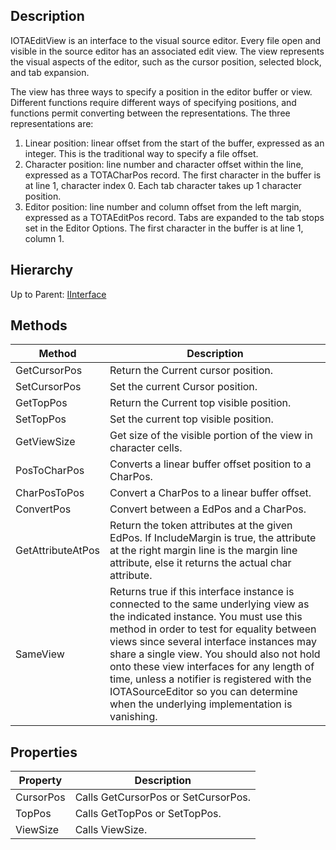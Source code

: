 ## Description
IOTAEditView is an interface to the visual source editor. Every file open and visible in the source editor has an associated edit view. The view represents the visual aspects of the editor, such as the cursor position, selected block, and tab expansion.

The view has three ways to specify a position in the editor buffer or view. Different functions require different ways of specifying positions, and functions permit converting between the representations. The three representations are:

1. Linear position: linear offset from the start of the buffer, expressed as an integer. This is the traditional way to specify a file offset.
2. Character position: line number and character offset within the line, expressed as a TOTACharPos record. The first character in the buffer is at line 1, character index 0. Each tab character takes up 1 character position.
3. Editor position: line number and column offset from the left margin, expressed as a TOTAEditPos record. Tabs are expanded to the tab stops set in the Editor Options. The first character in the buffer is at line 1, column 1.

## Hierarchy
Up to Parent: [IInterface](IInterface)

## Methods
| Method | Description |
| ------------- | ------------- |
| GetCursorPos |  Return the Current cursor position.  |
| SetCursorPos |  Set the current Cursor position.  |
| GetTopPos |  Return the Current top visible position.  |
| SetTopPos |  Set the current top visible position.  |
| GetViewSize |  Get size of the visible portion of the view in character cells.  |
| PosToCharPos |  Converts a linear buffer offset position to a CharPos.  |
| CharPosToPos |  Convert a CharPos to a linear buffer offset.  |
| ConvertPos |  Convert between a EdPos and a CharPos.  |
| GetAttributeAtPos |  Return the token attributes at the given EdPos. If IncludeMargin is true, the attribute at the right margin line is the margin line attribute, else it returns the actual char attribute. |
| SameView |  Returns true if this interface instance is connected to the same underlying view as the indicated instance. You must use this method in order to test for equality between views since several interface instances may share a single view.  You should also not hold onto these view interfaces for any length of time, unless a notifier is registered with the IOTASourceEditor so you can determine when the underlying implementation is vanishing.  | 


## Properties
| Property | Description |
| ------------- | ------------- |
| CursorPos | Calls GetCursorPos or SetCursorPos. |
| TopPos | Calls GetTopPos or SetTopPos. |
| ViewSize | Calls ViewSize. |

